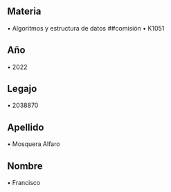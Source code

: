 ## Materia
•	Algoritmos y estructura de datos
##comisión 
• K1051
## Año
•	2022
## Legajo
•	2038870
## Apellido
•	Mosquera Alfaro
## Nombre
•	Francisco
